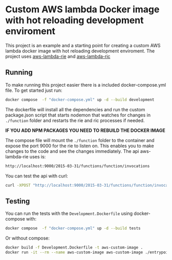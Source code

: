 # Custom AWS lambda Docker image with hot reloading development enviroment

This project is an example and a starting point for creating a custom AWS lambda docker image with hot reloading development enviroment. The project uses [aws-lambda-rie](https://github.com/aws/aws-lambda-runtime-interface-emulator) and [aws-lambda-ric](https://github.com/aws/aws-lambda-nodejs-runtime-interface-client)

## Running

To make running this project easier there is a included docker-compose.yml file. To get started just run:

```bash
docker compose  -f "docker-compose.yml" up -d --build development
```

The dockerfile will install all the dependencies and run the custom package.json script that starts nodemon that watches for changes in `./function` folder and restarts the rie and ric processes if needed.

**IF YOU ADD NPM PACKAGES YOU NEED TO REBUILD THE DOCKER IMAGE**

The compose file will mount the `./function` folder to the container and expose the port 9000 for the rie to listen on. This enables you to make changes to the code and see the changes immediately. The api aws-lambda-rie uses is:

```bash
http://localhost:9000/2015-03-31/functions/function/invocations
```

You can test the api with curl:

```bash
curl -XPOST "http://localhost:9000/2015-03-31/functions/function/invocations" -d '{"body": "test"}'
```

## Testing

You can run the tests with the `Development.Dockerfile` using docker-compose with:

```bash
docker compose  -f "docker-compose.yml" up -d --build tests
```

Or without compose:

```bash
docker build -f Development.Dockerfile -t aws-custom-image .
docker run -it --rm --name aws-custom-image aws-custom-image ./entrypoint.test.sh
```
